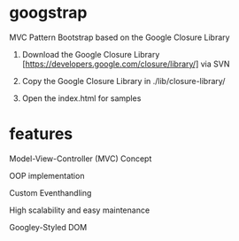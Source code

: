 googstrap
=========

MVC Pattern Bootstrap based on the Google Closure Library

1. Download the Google Closure Library [https://developers.google.com/closure/library/] via SVN

2. Copy the Google Closure Library in ./lib/closure-library/

3. Open the index.html for samples


features
=========

Model-View-Controller (MVC) Concept

OOP implementation

Custom Eventhandling

High scalability and easy maintenance

Googley-Styled DOM




